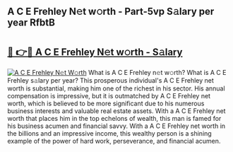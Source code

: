 ## A C E Frehley N𝚎t w𝚘rth - Part-5vp S𝚊lary per year RfbtB

# <h2><a href="http://gc2tqp.nevu.top/?p=A+C+E+Frehley">🔗 👉🔴 A C E Frehley N𝚎t w𝚘rth - S𝚊lary</a></h2>

[![A C E Frehley N𝚎t W𝚘rth](https://i.imgur.com/Oavwk0R.jpeg)](http://gc2tqp.nevu.top/?p=A+C+E+Frehley)
What is A C E Frehley n𝚎t w𝚘rth? What is A C E Frehley s𝚊lary per year?
This prosperous individual's A C E Frehley net worth is substantial, making him one of the richest in his sector. His annual compensation is impressive, but it is outmatched by A C E Frehley net worth, which is believed to be more significant due to his numerous business interests and valuable real estate assets. With a A C E Frehley net worth that places him in the top echelons of wealth, this man is famed for his business acumen and financial savvy. With a A C E Frehley net worth in the billions and an impressive income, this wealthy person is a shining example of the power of hard work, perseverance, and financial acumen.
